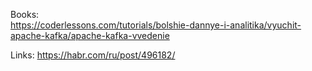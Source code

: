 Books:  
https://coderlessons.com/tutorials/bolshie-dannye-i-analitika/vyuchit-apache-kafka/apache-kafka-vvedenie

Links: 
https://habr.com/ru/post/496182/  